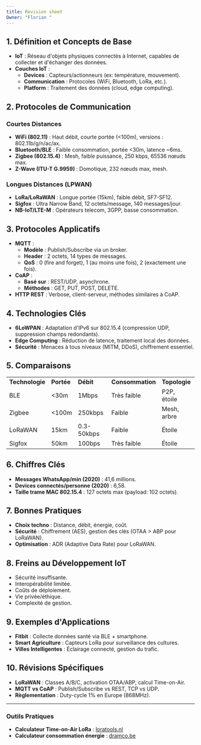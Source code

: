 ```yaml
---
title: Revision sheet
Owner: "Florian "
---
```

## **1. Définition et Concepts de Base**
- **IoT** : Réseau d'objets physiques connectés à Internet, capables de collecter et d'échanger des données.
- **Couches IoT** :
    - **Devices** : Capteurs/actionneurs (ex: température, mouvement).
    - **Communication** : Protocoles (WiFi, Bluetooth, LoRa, etc.).
    - **Platform** : Traitement des données (cloud, edge computing).
## **2. Protocoles de Communication**
### **Courtes Distances**
- **WiFi (802.11)** : Haut débit, courte portée (<100m), versions : 802.11b/g/n/ac/ax.
- **Bluetooth/BLE** : Faible consommation, portée <30m, latence ~6ms.
- **Zigbee (802.15.4)** : Mesh, faible puissance, 250 kbps, 65536 nœuds max.
- **Z-Wave (ITU-T G.9959)** : Domotique, 232 nœuds max, mesh.
### **Longues Distances (LPWAN)**
- **LoRa/LoRaWAN** : Longue portée (15km), faible débit, SF7-SF12.
- **Sigfox** : Ultra Narrow Band, 12 octets/message, 140 messages/jour.
- **NB-IoT/LTE-M** : Opérateurs telecom, 3GPP, basse consommation.
## **3. Protocoles Applicatifs**
- **MQTT** :
    - **Modèle** : Publish/Subscribe via un broker.
    - **Header** : 2 octets, 14 types de messages.
    - **QoS** : 0 (fire and forget), 1 (au moins une fois), 2 (exactement une fois).
- **CoAP** :
    - **Basé sur** : REST/UDP, asynchrone.
    - **Méthodes** : GET, PUT, POST, DELETE.
- **HTTP REST** : Verbose, client-serveur, méthodes similaires à CoAP.
## **4. Technologies Clés**
- **6LoWPAN** : Adaptation d'IPv6 sur 802.15.4 (compression UDP, suppression champs redondants).
- **Edge Computing** : Réduction de latence, traitement local des données.
- **Sécurité** : Menaces à tous niveaux (MITM, DDoS), chiffrement essentiel.
## **5. Comparaisons**
|   |   |   |   |   |
|---|---|---|---|---|
|**Technologie**|**Portée**|**Débit**|**Consommation**|**Topologie**|
|BLE|<30m|1Mbps|Très faible|P2P, étoile|
|Zigbee|<100m|250kbps|Faible|Mesh, arbre|
|LoRaWAN|15km|0.3-50kbps|Faible|Étoile|
|Sigfox|50km|100bps|Très faible|Étoile|
## **6. Chiffres Clés**
- **Messages WhatsApp/min (2020)** : 41,6 millions.
- **Devices connectés/personne (2020)** : 6,58.
- **Taille trame MAC 802.15.4** : 127 octets max (payload: 102 octets).
## **7. Bonnes Pratiques**
- **Choix techno** : Distance, débit, énergie, coût.
- **Sécurité** : Chiffrement (AES), gestion des clés (OTAA > ABP pour LoRaWAN).
- **Optimisation** : ADR (Adaptive Data Rate) pour LoRaWAN.
## **8. Freins au Développement IoT**
- Sécurité insuffisante.
- Interopérabilité limitée.
- Coûts de déploiement.
- Vie privée/éthique.
- Complexité de gestion.
## **9. Exemples d'Applications**
- **Fitbit** : Collecte données santé via BLE + smartphone.
- **Smart Agriculture** : Capteurs LoRa pour surveillance des cultures.
- **Villes Intelligentes** : Éclairage connecté, gestion du trafic.
## **10. Révisions Spécifiques**
- **LoRaWAN** : Classes A/B/C, activation OTAA/ABP, calcul Time-on-Air.
- **MQTT vs CoAP** : Publish/Subscribe vs REST, TCP vs UDP.
- **Règlementation** : Duty-cycle 1% en Europe (868MHz).
---
### **Outils Pratiques**
- **Calculateur Time-on-Air LoRa** : [loratools.nl](https://loratools.nl/)
- **Calculateur consommation énergie** : [dramco.be](https://dramco.be/tools/lora-calculator/)